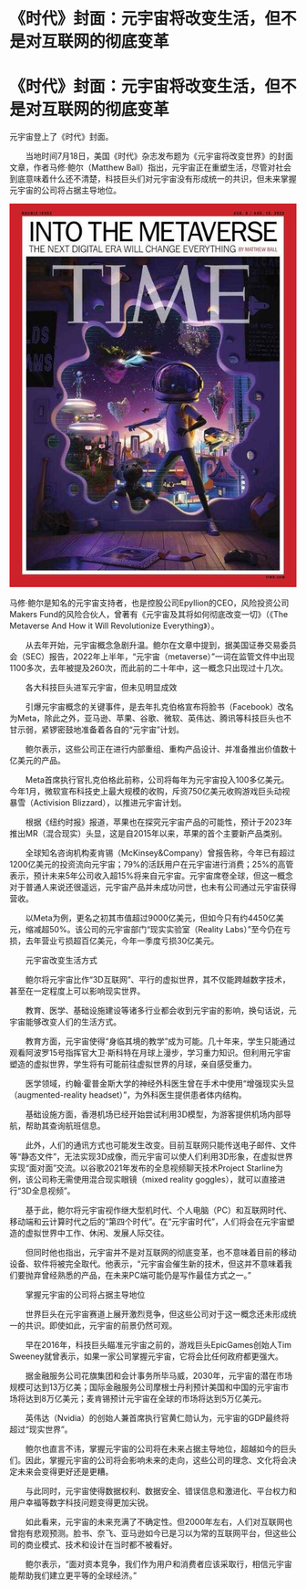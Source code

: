 # 《时代》封面：元宇宙将改变生活，但不是对互联网的彻底变革


# 《时代》封面：元宇宙将改变生活，但不是对互联网的彻底变革

元宇宙登上了《时代》封面。

　　当地时间7月18日，美国《时代》杂志发布题为《元宇宙将改变世界》的封面文章，作者马修·鲍尔（Matthew Ball）指出，元宇宙正在重塑生活，尽管对社会到底意味着什么还不清楚，科技巨头们对元宇宙没有形成统一的共识，但未来掌握元宇宙的公司将占据主导地位。

![1](1658456787176.jpg)

马修·鲍尔是知名的元宇宙支持者，也是控股公司Epyllion的CEO，风险投资公司Makers Fund的风险合伙人，曾著有《元宇宙及其将如何彻底改变一切》（《The Metaverse And How it Will Revolutionize Everything》）。

　　从去年开始，元宇宙概念急剧升温。鲍尔在文章中提到，据美国证券交易委员会（SEC）报告，2022年上半年，“元宇宙（metaverse）”一词在监管文件中出现1100多次，去年被提及260次，而此前的二十年中，这一概念只出现过十几次。

　　各大科技巨头进军元宇宙，但未见明显成效

　　引爆元宇宙概念的关键事件，是去年扎克伯格宣布将脸书（Facebook）改名为Meta，除此之外，亚马逊、苹果、谷歌、微软、英伟达、腾讯等科技巨头也不甘示弱，紧锣密鼓地准备着各自的“元宇宙”计划。

　　鲍尔表示，这些公司正在进行内部重组、重构产品设计、并准备推出价值数十亿美元的产品。

　　Meta首席执行官扎克伯格此前称，公司将每年为元宇宙投入100多亿美元。今年1月，微软宣布科技史上最大规模的收购，斥资750亿美元收购游戏巨头动视暴雪（Activision Blizzard），以推进元宇宙计划。

　　根据《纽约时报》报道，苹果也在探究元宇宙产品的可能性，预计于2023年推出MR（混合现实）头显，这是自2015年以来，苹果的首个主要新产品类别。

　　全球知名咨询机构麦肯锡（McKinsey&Company）曾报告称，今年已有超过1200亿美元的投资流向元宇宙；79%的活跃用户在元宇宙进行消费；25%的高管表示，预计未来5年公司收入超15%将来自元宇宙。元宇宙席卷全球，但这一概念对于普通人来说还很遥远，元宇宙产品并未成功问世，也未有公司通过元宇宙获得营收。

　　以Meta为例，更名之初其市值超过9000亿美元，但如今只有约4450亿美元，缩减超50%。该公司的元宇宙部门“现实实验室（Reality Labs）”至今仍在亏损，去年营业亏损超百亿美元，今年一季度亏损30亿美元。

　　元宇宙改变生活方式

　　鲍尔将元宇宙比作“3D互联网”、平行的虚拟世界，其不仅能跨越数字技术，甚至在一定程度上可以影响现实世界。

　　教育、医学、基础设施建设等诸多行业都会收到元宇宙的影响，换句话说，元宇宙能够改变人们的生活方式。

　　教育方面，元宇宙使得“身临其境的教学”成为可能。几十年来，学生只能通过观看阿波罗15号指挥官大卫·斯科特在月球上漫步，学习重力知识。但利用元宇宙塑造的虚拟世界，学生将有可能前往虚拟世界的月球，亲自感受重力。

　　医学领域，约翰·霍普金斯大学的神经外科医生曾在手术中使用“增强现实头显（augmented-reality headset）”，为外科医生提供患者体内结构。

　　基础设施方面，香港机场已经开始尝试利用3D模型，为游客提供机场内部导航，帮助其查询航班信息。

　　此外，人们的通讯方式也可能发生改变。目前互联网只能传送电子邮件、文件等“静态文件”，无法实现3D成像，而元宇宙可以使人们利用3D形象，在虚拟世界实现“面对面”交流。以谷歌2021年发布的全息视频聊天技术Project Starline为例，该公司称无需使用混合现实眼镜（mixed reality goggles），就可以直接进行“3D全息视频”。

　　基于此，鲍尔将元宇宙视作继大型机时代、个人电脑（PC）和互联网时代、移动端和云计算时代之后的“第四个时代”。在“元宇宙时代”，人们将会在元宇宙塑造的虚拟世界中工作、休闲、发展人际交往。

　　但同时他也指出，元宇宙并不是对互联网的彻底变革，也不意味着目前的移动设备、软件将被完全取代。他表示，“元宇宙会催生新的技术，但这并不意味着我们要抛弃曾经熟悉的产品，在未来PC端可能仍是写作最佳方式之一。”

　　掌握元宇宙的公司将占据主导地位

　　世界巨头在元宇宙赛道上展开激烈竞争，但这些公司对于这一概念还未形成统一的共识。即使如此，元宇宙的前景仍然可观。

　　早在2016年，科技巨头瞄准元宇宙之前的，游戏巨头EpicGames创始人Tim Sweeney就曾表示，如果一家公司掌握元宇宙，它将会比任何政府都更强大。

　　据金融服务公司花旗集团和会计事务所毕马威，2030年，元宇宙的潜在市场规模可达到13万亿美；国际金融服务公司摩根士丹利预计美国和中国的元宇宙市场将达到8万亿美元；麦肯锡预计元宇宙在全球的市场将达到5万亿美元。

　　英伟达（Nvidia）的创始人兼首席执行官黄仁勋认为，元宇宙的GDP最终将超过“现实世界”。

　　鲍尔也直言不讳，掌握元宇宙的公司将在未来占据主导地位，超越如今的巨头们。因此，掌握元宇宙的公司将会影响未来的走向，这些公司的理念、文化将会决定未来会变得更好还是更糟。

　　与此同时，元宇宙使得数据权利、数据安全、错误信息和激进化、平台权力和用户幸福等数字科技问题变得更加尖锐。

　　如此看来，元宇宙的未来充满了不确定性。但2000年左右，人们对互联网也曾抱有悲观预测。脸书、奈飞、亚马逊如今已是习以为常的互联网平台，但这些公司的商业模式、技术和设计在当时都不被看好。

　　鲍尔表示，“面对资本竞争，我们作为用户和消费者应该采取行，相信元宇宙能帮助我们建立更平等的全球经济。”
